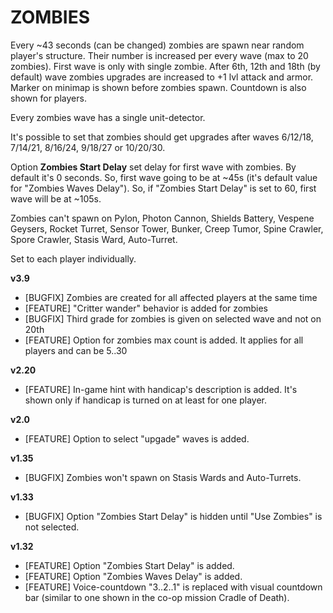 # ZOMBIES

Every ~43 seconds (can be changed) zombies are spawn near random player's structure. Their number is increased per every wave (max to 20 zombies). First wave is only with single zombie. After 6th, 12th and 18th (by default) wave zombies upgrades are increased to +1 lvl attack and armor. Marker on minimap is shown before zombies spawn. Countdown is also shown for players.
 
Every zombies wave has a single unit-detector.

It's possible to set that zombies should get upgrades after waves 6/12/18, 7/14/21, 8/16/24, 9/18/27 or 10/20/30.

Option **Zombies Start Delay** set delay for first wave with zombies. By default it's 0 seconds. So, first wave going to be at ~45s (it's default value for "Zombies Waves Delay"). So, if "Zombies Start Delay" is set to 60, first wave will be at ~105s.

Zombies can't spawn on Pylon, Photon Cannon, Shields Battery, Vespene Geysers, Rocket Turret, Sensor Tower, Bunker, Creep Tumor, Spine Crawler, Spore Crawler, Stasis Ward, Auto-Turret. 

Set to each player individually.

**v3.9**

* [BUGFIX] Zombies are created for all affected players at the same time
* [FEATURE] "Critter wander" behavior is added for zombies
* [BUGFIX] Third grade for zombies is given on selected wave and not on 20th
* [FEATURE] Option for zombies max count is added. It applies for all players and can be 5..30

**v2.20**

* [FEATURE] In-game hint with handicap's description is added. It's shown only if handicap is turned on at least for one player.

**v2.0**

* [FEATURE] Option to select "upgade" waves is added.

**v1.35**

* [BUGFIX] Zombies won't spawn on Stasis Wards and Auto-Turrets.

**v1.33**

* [BUGFIX] Option "Zombies Start Delay" is hidden until "Use Zombies" is not selected.

**v1.32**

* [FEATURE] Option "Zombies Start Delay" is added.
* [FEATURE] Option "Zombies Waves Delay" is added.
* [FEATURE] Voice-countdown "3..2..1" is replaced with visual countdown bar (similar to one shown in the co-op mission Cradle of Death).
